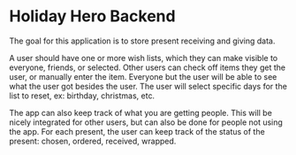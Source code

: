 Holiday Hero Backend
====================

The goal for this application is to store present receiving and giving data.

A user should have one or more wish lists, which they can make visible to everyone, friends, or selected.
Other users can check off items they get the user, or manually enter the item.
Everyone but the user will be able to see what the user got besides the user.
The user will select specific days for the list to reset, ex: birthday, christmas, etc.

The app can also keep track of what you are getting people.
This will be nicely integrated for other users, but can also be done for people not using the app.
For each present, the user can keep track of the status of the present: chosen, ordered, received, wrapped.
